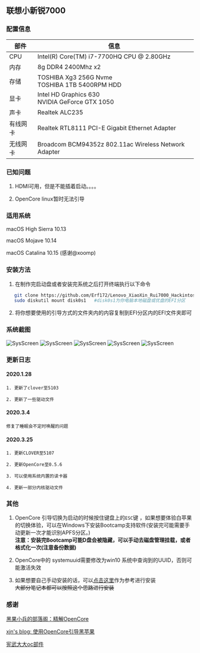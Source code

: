 
## 联想小新锐7000


### 配置信息 

| 部件  | 信息 |
| ---- | --- |
| CPU  | Intel(R) Core(TM) i7-7700HQ CPU @ 2.80GHz |
| 内存 | 8g DDR4 2400Mhz x2 |
| 存储 | TOSHIBA Xg3 256G Nvme <br> TOSHIBA 1TB 5400RPM HDD |
| 显卡 | Intel HD Graphics 630 <br> NVIDIA GeForce GTX 1050 |
| 声卡 | Realtek ALC235 |
| 有线网卡 | Realtek RTL8111 PCI-E Gigabit Ethernet Adapter |
| 无线网卡 | Broadcom BCM94352z 802.11ac Wireless Network Adapter |



### 已知问题 

1. HDMI可用，但是不能插着启动。。。。

2. OpenCore linux暂时无法引导

### 适用系统

macOS High Sierra 10.13 

macOS Mojave 10.14

macOS Catalina 10.15 (感谢@xoomp)

### 安装方法

1. 在制作完启动盘或者安装完系统之后打开终端执行以下命令
 ```bash 
    git clone https://github.com/Erf172/Lenovo_XiaoXin_Rui7000_Hackintosh.git
    sudo diskutil mount disk0s1   #disk0s1为你电脑本地磁盘或优盘的EFI分区
```

2. 将你想要使用的引导方式的文件夹内的内容复制到EFI分区内的EFI文件夹即可





    
### 系统截图
![SysScreen](https://img.vim-cn.com/c2/d17e9b8c636a14195bf46146ed2e7820f0203b.png)
![SysScreen](https://img.vim-cn.com/75/50295d7e606b3b6212c0a79165f0781a2317d8.png)
![SysScreen](https://img.vim-cn.com/7c/cd70229df6e34d1b6a91f6776f89fa27e62adf.png)
![SysScreen](https://img.vim-cn.com/c1/814ae09fcab74d11f9e6f2afbe1ebf4546ac76.png)
![SysScreen](https://img.vim-cn.com/88/2171017186249783873b120b18083d7e4155af.png)


### 更新日志

#### 2020.1.28

    1. 更新了clover至5103

    2. 更新了一些驱动文件

#### 2020.3.4

    修复了睡眠会不定时唤醒的问题


#### 2020.3.25

    1. 更新CLOVER至5107

    2. 更新OpenCore至0.5.6

    3. 可以使用系统内置的读卡器

    4. 更新一部分内核驱动文件

### 其他


1. OpenCore 引导切换为启动的时候按住键盘上的`ESC`键 ，如果想要体验白苹果的切换体验，可以在Windows下安装Bootcamp支持软件(安装完可能需要手动更新一次才能识别APFS分区。)   
    **注意：安装完Bootcamp可能D盘会被隐藏，可以手动去磁盘管理挂载，或者格式化一次(注意备份数据)**
2. OpenCore中的 systemuuid需要修改为win10 系统中查询到的UUID，否则可能激活失效

3. 如果想要自己手动安装的话，可以[点击这里](https://www.erf172.tk/2019/02/13/Hackintosh-Installation-on-Lenovo-Xiaoxin-Rui7000-1/)作为参考进行安装   
~~大部分笔记本都可以按照这个思路进行安装~~



### 感谢

[黑果小兵的部落阁：精解OpenCore](https://blog.daliansky.net/OpenCore-BootLoader.html)

[xjn's blog: 使用OpenCore引导黑苹果](https://blog.xjn819.com/?p=543)

[宪武大大oc部件](https://github.com/daliansky/OC-little)